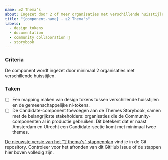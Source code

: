 ```yaml
---
name: ≥2 Thema's
about: Ingezet door 2 of meer organisaties met verschillende huisstijlen.
title: "{component-name} - ≥2 Thema's"
labels:
  - design tokens
  - documentation
  - community collaboration 🤝
  - storybook
---
```


### Criteria

De component wordt ingezet door minimaal 2 organisaties met verschillende huisstijlen.

### Taken

- [ ] Een mapping maken van design tokens tussen verschillende huisstijlen en de gemeenschappelijke nl-tokens.
- [ ] De Candidate-component toevoegen aan de Themes Storybook, samen met de belangrijkste stakeholders: organisaties die de Community-componenten al in productie gebruiken. Dit betekent dat er naast Amsterdam en Utrecht een Candidate-sectie komt met minimaal twee themes.

[De nieuwste versie van het "2 thema's" stappenplan](https://github.com/nl-design-system/candidate/blob/main/.github/ISSUE_TEMPLATE/2-themas.md) vind je in de Git repository. Controleer voor het afronden van dit GitHub Issue of de stappen hier boven volledig zijn.
